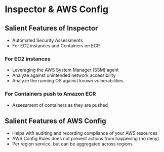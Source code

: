 # Inspector & AWS Config

## Salient Features of Inspector
- Automated Security Assessments
- For EC2 instances and Containers on ECR

### For EC2 instances 
- Leveraging the AWS System Manager (SSM) agent
- Analyze against unintended network accessibility
- Analyze the running OS against known vulnerabilities

### For Containers push to Amazon ECR
- Assessment of containers as they are pushed

## Salient Features of AWS Config
- Helps with auditing and recording compliance of your AWS resources
- AWS Config Rules does not prevent actions from happening (no deny)
- Per region service, but can be aggregated across regions

